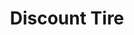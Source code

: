 ---
title: "Discount Tire"
url: /dallas/discount-tire-president-george-bush-turnpike/
shop: tyres
---
